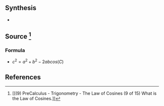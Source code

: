 ## Synthesis
- 
## Source [^1]
### Formula
- $c^2 = a^2 + b^2 - 2abcos(C)$
## References
[^1]: [[(9) PreCalculus - Trigonometry - The Law of Cosines (9 of 15) What is the Law of Cosines.]]